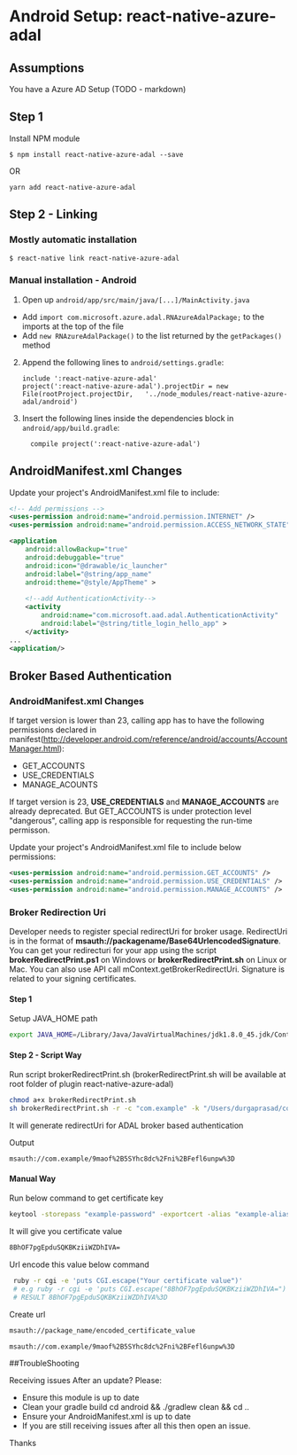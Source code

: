 # Android Setup: react-native-azure-adal

## Assumptions

You have a Azure AD Setup (TODO - markdown)

## Step 1

Install NPM module 

`$ npm install react-native-azure-adal --save`

OR 

`yarn add react-native-azure-adal`

## Step 2 - Linking

### Mostly automatic installation

	$ react-native link react-native-azure-adal

### Manual installation - Android


1. Open up `android/app/src/main/java/[...]/MainActivity.java`
  - Add `import com.microsoft.azure.adal.RNAzureAdalPackage;` to the imports at the top of the file
  - Add `new RNAzureAdalPackage()` to the list returned by the `getPackages()` method
2. Append the following lines to `android/settings.gradle`:

	```
	include ':react-native-azure-adal'
	project(':react-native-azure-adal').projectDir = new File(rootProject.projectDir, 	'../node_modules/react-native-azure-adal/android')
	```
  	
3. Insert the following lines inside the dependencies block in `android/app/build.gradle`:

  	```
      compile project(':react-native-azure-adal')
  	```

## AndroidManifest.xml Changes
Update your project's AndroidManifest.xml file to include:

```xml
<!-- Add permissions -->
<uses-permission android:name="android.permission.INTERNET" />
<uses-permission android:name="android.permission.ACCESS_NETWORK_STATE" />

<application
    android:allowBackup="true"
    android:debuggable="true"
    android:icon="@drawable/ic_launcher"
    android:label="@string/app_name"
    android:theme="@style/AppTheme" >
    
	<!--add AuthenticationActivity-->
    <activity
        android:name="com.microsoft.aad.adal.AuthenticationActivity"
        android:label="@string/title_login_hello_app" >
    </activity>
...
<application/>
```

## Broker Based Authentication

### AndroidManifest.xml Changes

If target version is lower than 23, calling app has to have the following permissions declared in manifest(http://developer.android.com/reference/android/accounts/AccountManager.html):

- GET_ACCOUNTS
- USE_CREDENTIALS
- MANAGE_ACOUNTS

If target version is 23, **USE_CREDENTIALS** and **MANAGE_ACCOUNTS** are already deprecated. But GET_ACCOUNTS is under protection level "dangerous", calling app is responsible for requesting the run-time permisson.

Update your project's AndroidManifest.xml file to include below permissions:

```xml
<uses-permission android:name="android.permission.GET_ACCOUNTS" />
<uses-permission android:name="android.permission.USE_CREDENTIALS" />
<uses-permission android:name="android.permission.MANAGE_ACCOUNTS" />
```


### Broker Redirection Uri

Developer needs to register special redirectUri for broker usage. RedirectUri is in the format of **msauth://packagename/Base64UrlencodedSignature**. You can get your redirecturi for your app using the script **brokerRedirectPrint.ps1** on Windows or **brokerRedirectPrint.sh** on Linux or Mac. You can also use API call mContext.getBrokerRedirectUri. Signature is related to your signing certificates.

#### Step 1
Setup JAVA_HOME path

```bash
export JAVA_HOME=/Library/Java/JavaVirtualMachines/jdk1.8.0_45.jdk/Contents/Home
```

#### Step 2 - Script Way
Run script brokerRedirectPrint.sh (brokerRedirectPrint.sh will be available at root folder of plugin react-native-azure-adal)

```bash
chmod a+x brokerRedirectPrint.sh
sh brokerRedirectPrint.sh -r -c "com.example" -k "/Users/durgaprasad/code/azure/azure-activedirectory-library-for-react-native/example/android/app/azure-example.keystore" -a "example-alias" -p "example-password" 

```

It will generate redirectUri for ADAL broker based authentication

Output

```
msauth://com.example/9maof%2B5SYhc8dc%2Fni%2BFefl6unpw%3D
```

#### Manual Way

Run below command to get certificate key

```bash
keytool -storepass "example-password" -exportcert -alias "example-alias" -keystore "/Users/durgaprasad/code/azure/azure-activedirectory-library-for-react-native/example/android/app/azure-example.keystore"  | openssl sha1 -binary |  openssl base64 
```

It will give you certificate value

```bash
8BhOF7pgEpduSQKBKziiWZDhIVA=
```

Url encode this value below command  

```bash
 ruby -r cgi -e 'puts CGI.escape("Your certificate value")'
 # e.g ruby -r cgi -e 'puts CGI.escape("8BhOF7pgEpduSQKBKziiWZDhIVA=")'
 # RESULT 8BhOF7pgEpduSQKBKziiWZDhIVA%3D
```

Create url 

```bash
msauth://package_name/encoded_certificate_value

msauth://com.example/9maof%2B5SYhc8dc%2Fni%2BFefl6unpw%3D
```


##TroubleShooting

Receiving issues After an update? Please:

- Ensure this module is up to date
- Clean your gradle build cd android && ./gradlew clean && cd ..
- Ensure your AndroidManifest.xml is up to date
- If you are still receiving issues after all this then open an issue.

Thanks
